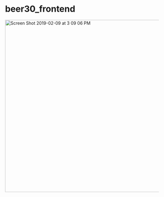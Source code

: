 # beer30_frontend

<img width="565" alt="Screen Shot 2019-02-09 at 3 09 06 PM" src="https://user-images.githubusercontent.com/40579877/57102992-dd6f2180-6ce1-11e9-9080-1871d4d7d941.png">
